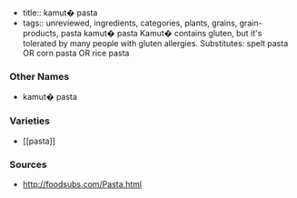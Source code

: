 - title:: kamut� pasta
- tags:: unreviewed, ingredients, categories, plants, grains, grain-products, pasta
kamut� pasta Kamut� contains gluten, but it's tolerated by many people with gluten allergies. Substitutes: spelt pasta OR corn pasta OR rice pasta

### Other Names

* kamut� pasta

### Varieties

* [[pasta]]

### Sources
* http://foodsubs.com/Pasta.html
